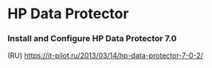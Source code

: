 # HP Data Protector

### Install and Configure HP Data Protector 7.0
(RU) https://it-pilot.ru/2013/03/14/hp-data-protector-7-0-2/
